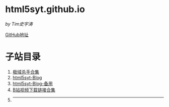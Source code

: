 # html5syt.github.io
*by Tim史宇涛*

[GitHub地址](https://github.com/html5syt)

# 子站目录
  1. [极域杀手合集](https://html5syt.github.io/kill-mythware)
  2. [html5syt-Blog](http://html5syt.tk)
  3. [html5syt-Blog-备用](https://www.cnblogs.com/html5syt/)
  4. [B站视频下载链接合集](http://html5syt.github.io/bilibilidown)
  5. ---
